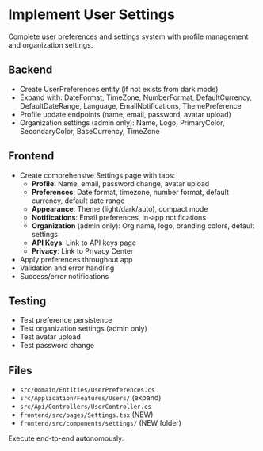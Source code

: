# Implement User Settings

Complete user preferences and settings system with profile management and organization settings.

## Backend
- Create UserPreferences entity (if not exists from dark mode)
- Expand with: DateFormat, TimeZone, NumberFormat, DefaultCurrency, DefaultDateRange, Language, EmailNotifications, ThemePreference
- Profile update endpoints (name, email, password, avatar upload)
- Organization settings (admin only): Name, Logo, PrimaryColor, SecondaryColor, BaseCurrency, TimeZone

## Frontend
- Create comprehensive Settings page with tabs:
  - **Profile**: Name, email, password change, avatar upload
  - **Preferences**: Date format, timezone, number format, default currency, default date range
  - **Appearance**: Theme (light/dark/auto), compact mode
  - **Notifications**: Email preferences, in-app notifications
  - **Organization** (admin only): Org name, logo, branding colors, default settings
  - **API Keys**: Link to API keys page
  - **Privacy**: Link to Privacy Center
- Apply preferences throughout app
- Validation and error handling
- Success/error notifications

## Testing
- Test preference persistence
- Test organization settings (admin only)
- Test avatar upload
- Test password change

## Files
- `src/Domain/Entities/UserPreferences.cs`
- `src/Application/Features/Users/` (expand)
- `src/Api/Controllers/UserController.cs`
- `frontend/src/pages/Settings.tsx` (NEW)
- `frontend/src/components/settings/` (NEW folder)

Execute end-to-end autonomously.
